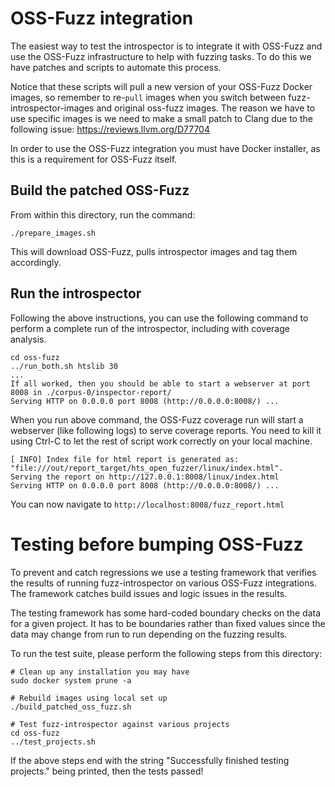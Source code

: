 # OSS-Fuzz integration

The easiest way to test the introspector is to integrate it with OSS-Fuzz
and use the OSS-Fuzz infrastructure to help with fuzzing tasks. To do this
we have patches and scripts to automate this process. 

Notice that these scripts will pull a new version of your OSS-Fuzz Docker
images, so remember to re-`pull` images when you switch between fuzz-introspector-images and original
oss-fuzz images. The reason we have to use specific images is we need to make
a small patch to Clang due to the following issue: https://reviews.llvm.org/D77704

In order to use the OSS-Fuzz integration you must have Docker installer, as this
is a requirement for OSS-Fuzz itself.

## Build the patched OSS-Fuzz
From within this directory, run the command:
```
./prepare_images.sh
```

This will download OSS-Fuzz, pulls introspector images and tag them accordingly.

## Run the introspector
Following the above instructions, you can use the following command to perform
a complete run of the introspector, including with coverage analysis.


```
cd oss-fuzz
../run_both.sh htslib 30
...
If all worked, then you should be able to start a webserver at port 8008 in ./corpus-0/inspector-report/
Serving HTTP on 0.0.0.0 port 8008 (http://0.0.0.0:8008/) ...
```

When you run above command, the OSS-Fuzz coverage run will start a webserver (like following logs) to
serve coverage reports. You need to kill it using Ctrl-C to let the rest of
script work correctly on your local machine.

```
[ INFO] Index file for html report is generated as:
"file:///out/report_target/hts_open_fuzzer/linux/index.html".
Serving the report on http://127.0.0.1:8008/linux/index.html
Serving HTTP on 0.0.0.0 port 8008 (http://0.0.0.0:8008/) ...
```
You can now navigate to `http://localhost:8008/fuzz_report.html`

# Testing before bumping OSS-Fuzz
To prevent and catch regressions we use a testing framework that verifies
the results of running fuzz-introspector on various OSS-Fuzz integrations.
The framework catches build issues and logic issues in the results.

The testing framework has some hard-coded boundary checks on the data
for a given project. It has to be boundaries rather than fixed values
since the data may change from run to run depending on the fuzzing
results.

To run the test suite, please perform the following steps from this
directory:

```
# Clean up any installation you may have
sudo docker system prune -a

# Rebuild images using local set up
./build_patched_oss_fuzz.sh

# Test fuzz-introspector against various projects
cd oss-fuzz
../test_projects.sh
```

If the above steps end with the string "Successfully finished testing projects."
being printed, then the tests passed!
